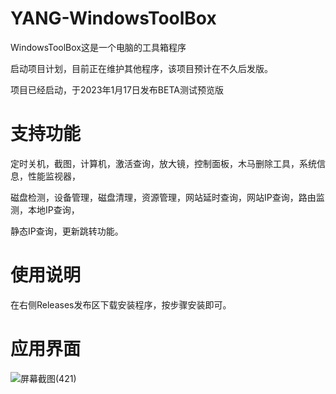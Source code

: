 # YANG-WindowsToolBox
WindowsToolBox这是一个电脑的工具箱程序

启动项目计划，目前正在维护其他程序，该项目预计在不久后发版。

项目已经启动，于2023年1月17日发布BETA测试预览版
# 支持功能
定时关机，截图，计算机，激活查询，放大镜，控制面板，木马删除工具，系统信息，性能监视器，

磁盘检测，设备管理，磁盘清理，资源管理，网站延时查询，网站IP查询，路由监测，本地IP查询，

静态IP查询，更新跳转功能。
# 使用说明
在右侧Releases发布区下载安装程序，按步骤安装即可。

# 应用界面
![屏幕截图(421)](https://user-images.githubusercontent.com/39414350/212809069-5bb7f8e1-4542-4fb8-962b-b807b1282c48.png)
